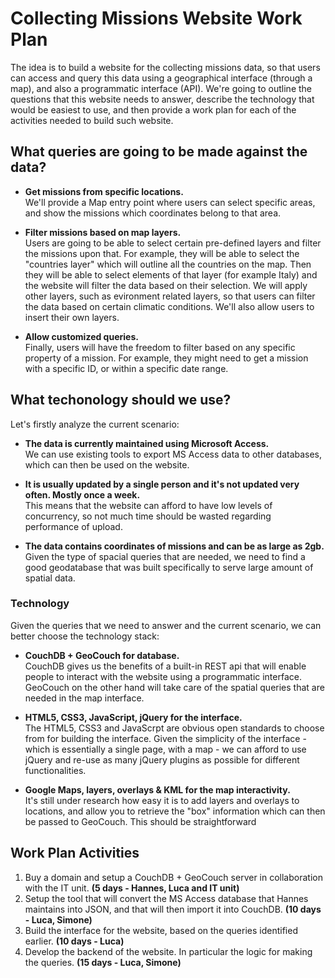 # Collecting Missions Website Work Plan

The idea is to build a website for the collecting missions data, so that users can access and query this data using a geographical interface (through a map), and also a programmatic interface (API). We're going to outline the questions that this website needs to answer, describe the technology that would be easiest to use, and then provide a work plan for each of the activities needed to build such website.


## What queries are going to be made against the data?

- **Get missions from specific locations.**  
  We'll provide a Map entry point where users can select specific areas, and show the missions which coordinates belong to that area.
      
- **Filter missions based on map layers.**  
  Users are going to be able to select certain pre-defined layers and filter the missions upon that. For example, they will be able to select the "countries layer" which will outline all the countries on the map. Then they will be able to select elements of that layer (for example Italy) and the website will filter the data based on their selection. We will apply other layers, such as evironment related layers, so that users can filter the data based on certain climatic conditions. We'll also allow users to insert their own layers.
   
- **Allow customized queries.**  
  Finally, users will have the freedom to filter based on any specific property of a mission. For example, they might need to get a mission with a specific ID, or within a specific date range.


## What techonology should we use?

Let's firstly analyze the current scenario:

- **The data is currently maintained using Microsoft Access.**  
  We can use existing tools to export MS Access data to other databases, which can then be used on the website.
  
- **It is usually updated by a single person and it's not updated very often. Mostly once a week.**  
  This means that the website can afford to have low levels of concurrency, so not much time should be wasted regarding performance of upload.
  
- **The data contains coordinates of missions and can be as large as 2gb.**  
  Given the type of spacial queries that are needed, we need to find a good geodatabase that was built specifically to serve large amount of spatial data.
  
### Technology

Given the queries that we need to answer and the current scenario, we can better choose the technology stack:

- **CouchDB + GeoCouch for database.**  
  CouchDB gives us the benefits of a built-in REST api that will enable people to interact with the website using a programmatic interface. GeoCouch on the other hand will take care of the spatial queries that are needed in the map interface.
  
- **HTML5, CSS3, JavaScript, jQuery for the interface.**  
  The HTML5, CSS3 and JavaScrpt are obvious open standards to choose from for building the interface. Given the simplicity of the interface - which is essentially a single page, with a  map - we can afford to use jQuery and re-use as many jQuery plugins as possible for different functionalities.

- **Google Maps, layers, overlays & KML for the map interactivity.**  
  It's still under research how easy it is to add layers and overlays to locations, and allow you to retrieve the "box" information which can then be passed to GeoCouch. This should be straightforward


## Work Plan Activities

1. Buy a domain and setup a CouchDB + GeoCouch server in collaboration with the IT unit. **(5 days - Hannes, Luca and IT unit)**
2. Setup the tool that will convert the MS Access database that Hannes maintains into JSON, and that will then import it into CouchDB. **(10 days - Luca, Simone)**
3. Build the interface for the website, based on the queries identified earlier. **(10 days - Luca)**
4. Develop the backend of the website. In particular the logic for making the queries. **(15 days - Luca, Simone)**

